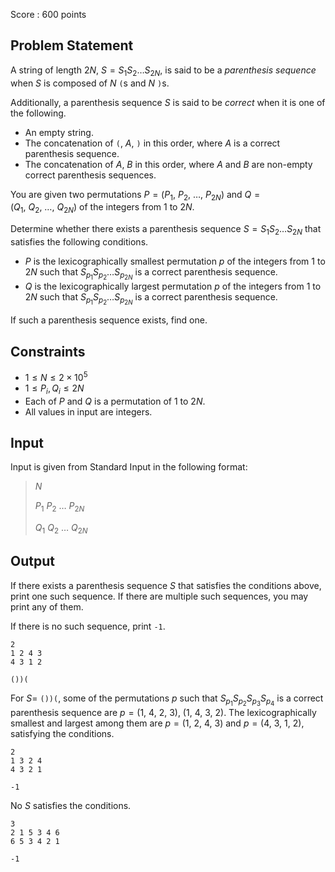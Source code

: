 Score : $600$ points

## Problem Statement

A string of length $2N$, $S=S_1S_2\dots S_{2N}$, is said to be a *parenthesis sequence* when $S$ is composed of $N$ `(`s and $N$ `)`s.

Additionally, a parenthesis sequence $S$ is said to be *correct* when it is one of the following.

- An empty string.
- The concatenation of `(`, $A$, `)` in this order, where $A$ is a correct parenthesis sequence.
- The concatenation of $A$, $B$ in this order, where $A$ and $B$ are non-empty correct parenthesis sequences.

You are given two permutations $P=(P_1,\ P_2,\ \dots,\ P_{2N})$ and $Q=(Q_1,\ Q_2,\ \dots,\ Q_{2N})$ of the integers from $1$ to $2N$.

Determine whether there exists a parenthesis sequence $S=S_1S_2\dots S_{2N}$ that satisfies the following conditions.

- $P$ is the lexicographically smallest permutation $p$ of the integers from $1$ to $2N$ such that $S_{p_1}S_{p_2}\dots S_{p_{2N}}$ is a correct parenthesis sequence.
- $Q$ is the lexicographically largest permutation $p$ of the integers from $1$ to $2N$ such that $S_{p_1}S_{p_2}\dots S_{p_{2N}}$ is a correct parenthesis sequence.

If such a parenthesis sequence exists, find one.

## Constraints

- $1 \leq N \leq 2 \times 10^5$
- $1 \leq P_i,Q_i \leq 2N$
- Each of $P$ and $Q$ is a permutation of $1$ to $2N$.
- All values in input are integers.

## Input

Input is given from Standard Input in the following format:

> $N$
> 
> $P_1$ $P_2$ $\dots$ $P_{2N}$
> 
> $Q_1$ $Q_2$ $\dots$ $Q_{2N}$

## Output

If there exists a parenthesis sequence $S$ that satisfies the conditions above, print one such sequence. If there are multiple such sequences, you may print any of them.

If there is no such sequence, print `-1`.

```input1
2
1 2 4 3
4 3 1 2
```

```output1
())(
```

For $S=$ `())(`, some of the permutations $p$ such that $S_{p_1}S_{p_2}S_{p_3}S_{p_4}$ is a correct parenthesis sequence are $p=(1,\ 4,\ 2,\ 3),\ (1,\ 4,\ 3,\ 2)$. The lexicographically smallest and largest among them are $p=(1,\ 2,\ 4,\ 3)$ and $p=(4,\ 3,\ 1,\ 2)$, satisfying the conditions.

```input2
2
1 3 2 4
4 3 2 1
```

```output2
-1
```

No $S$ satisfies the conditions.

```input3
3
2 1 5 3 4 6
6 5 3 4 2 1
```

```output3
-1
```